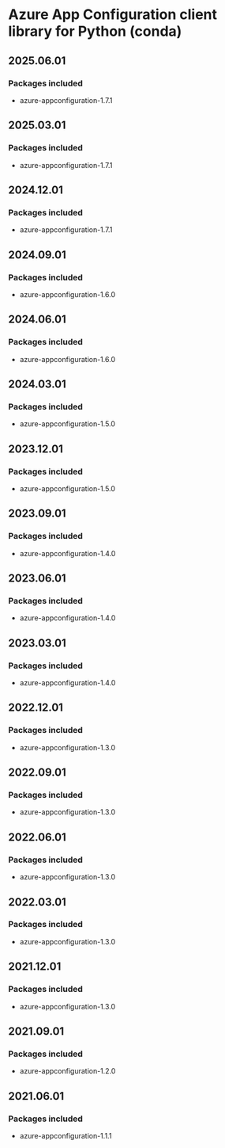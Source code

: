 # Azure App Configuration client library for Python (conda)

## 2025.06.01

### Packages included

- azure-appconfiguration-1.7.1

## 2025.03.01

### Packages included

- azure-appconfiguration-1.7.1

## 2024.12.01

### Packages included

- azure-appconfiguration-1.7.1

## 2024.09.01

### Packages included

- azure-appconfiguration-1.6.0

## 2024.06.01

### Packages included

- azure-appconfiguration-1.6.0

## 2024.03.01

### Packages included

- azure-appconfiguration-1.5.0

## 2023.12.01

### Packages included

- azure-appconfiguration-1.5.0

## 2023.09.01

### Packages included

- azure-appconfiguration-1.4.0

## 2023.06.01

### Packages included

- azure-appconfiguration-1.4.0

## 2023.03.01

### Packages included

- azure-appconfiguration-1.4.0

## 2022.12.01

### Packages included

- azure-appconfiguration-1.3.0

## 2022.09.01

### Packages included

- azure-appconfiguration-1.3.0

## 2022.06.01

### Packages included

- azure-appconfiguration-1.3.0

## 2022.03.01

### Packages included

- azure-appconfiguration-1.3.0

## 2021.12.01

### Packages included

- azure-appconfiguration-1.3.0

## 2021.09.01

### Packages included

- azure-appconfiguration-1.2.0

## 2021.06.01

### Packages included

- azure-appconfiguration-1.1.1
